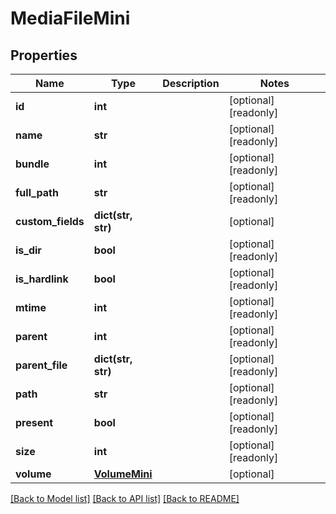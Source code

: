 # MediaFileMini

## Properties

Name | Type | Description | Notes
------------ | ------------- | ------------- | -------------
**id** | **int** |  | [optional] [readonly] 
**name** | **str** |  | [optional] [readonly] 
**bundle** | **int** |  | [optional] [readonly] 
**full_path** | **str** |  | [optional] [readonly] 
**custom_fields** | **dict(str, str)** |  | [optional] 
**is_dir** | **bool** |  | [optional] [readonly] 
**is_hardlink** | **bool** |  | [optional] [readonly] 
**mtime** | **int** |  | [optional] [readonly] 
**parent** | **int** |  | [optional] [readonly] 
**parent_file** | **dict(str, str)** |  | [optional] [readonly] 
**path** | **str** |  | [optional] [readonly] 
**present** | **bool** |  | [optional] [readonly] 
**size** | **int** |  | [optional] [readonly] 
**volume** | [**VolumeMini**](VolumeMini.md) |  | [optional] 

[[Back to Model list]](../#documentation-for-models) [[Back to API list]](../#documentation-for-api-endpoints) [[Back to README]](../)



